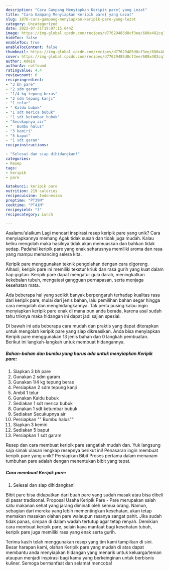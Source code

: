 ```yaml
---
description: "Cara Gampang Menyiapkan Keripik pare{ yang Lezat"
title: "Cara Gampang Menyiapkan Keripik pare{ yang Lezat"
slug: 1876-cara-gampang-menyiapkan-keripik-pare-yang-lezat
category: Uncategorized
date: 2022-07-31T19:07:15.044Z
image: https://img-global.cpcdn.com/recipes/d77629485d8cf3ee/680x482cq70/keripik-pare-foto-resep-utama.jpg
hideToc: false
enableToc: true
enableTocContent: false
thumbnail: https://img-global.cpcdn.com/recipes/d77629485d8cf3ee/680x482cq70/keripik-pare-foto-resep-utama.jpg
cover: https://img-global.cpcdn.com/recipes/d77629485d8cf3ee/680x482cq70/keripik-pare-foto-resep-utama.jpg
author: Admin
authorAv: notfound
ratingvalue: 4.4
reviewcount: 6
recipeingredient:
- "3 bh pare"
- "2 sdm garam"
- "1/4 kg tepung beras"
- "2 sdm tepung kanji"
- "1 telur"
- " Kaldu bubuk"
- "1 sdt merica bubuk"
- "1 sdt ketumbar bubuk"
- "Secukupnya air"
- "  Bumbu halus"
- "3 kemiri"
- "5 baput"
- "1 sdt garam"
recipeinstructions:

- "Selesai dan siap dihidangkan!"
categories:
- Resep
tags:
- keripik
- pare

katakunci: keripik pare 
nutrition: 219 calories
recipecuisine: Indonesian
preptime: "PT39M"
cooktime: "PT41M"
recipeyield: "3"
recipecategory: Lunch

---
```



Asalamu'alaikum Lagi mencari inspirasi resep keripik pare yang unik? Cara menyiapkannya memang Agak tidak susah dan tidak juga mudah. Kalau keliru mengolah maka hasilnya tidak akan memuaskan dan bahkan tidak sedap. Padahal keripik pare yang enak seharusnya memiliki aroma dan rasa yang mampu memancing selera kita.


Keripik pare menggunakan teknik pengolahan dengan cara digoreng. Alhasil, keripik pare ini memiliki tekstur kriuk dan rasa gurih yang kuat dalam tiap gigitan. Keripik pare dapat mengatur gula darah, meningkatkan kekebalan tubuh, mengatasi gangguan pernapasan, serta menjaga kesehatan mata.

Ada beberapa hal yang sedikit banyak berpengaruh terhadap kualitas rasa dari keripik pare, mulai dari jenis bahan, lalu pemilihan bahan segar hingga cara mengolah dan menghidangkannya. Tak perlu pusing kalau ingin menyiapkan keripik pare enak di mana pun anda berada, karena asal sudah tahu triknya maka hidangan ini dapat jadi sajian spesial.


Di bawah ini ada beberapa cara mudah dan praktis yang dapat diterapkan untuk mengolah keripik pare yang siap dikreasikan. Anda bisa menyiapkan Keripik pare menggunakan 13 jenis bahan dan 0 langkah pembuatan. Berikut ini langkah-langkah untuk membuat hidangannya.

<!--inarticleads1-->

##### Bahan-bahan dan bumbu yang harus ada untuk menyiapkan Keripik pare:

1. Siapkan 3 bh pare
1. Gunakan 2 sdm garam
1. Gunakan 1/4 kg tepung beras
1. Persiapkan 2 sdm tepung kanji
1. Ambil 1 telur
1. Gunakan  Kaldu bubuk
1. Sediakan 1 sdt merica bubuk
1. Gunakan 1 sdt ketumbar bubuk
1. Sediakan Secukupnya air
1. Persiapkan  &#34;&#34; Bumbu halus&#34;&#34;
1. Siapkan 3 kemiri
1. Sediakan 5 baput
1. Persiapkan 1 sdt garam


Resep dan cara membuat keripik pare sangatlah mudah dan. Yuk langsung saja simak ulasan lengkap resepnya berikut ini! Penasaran ingin membuat keripik pare yang unik? Persiapkan Bibit Proses pertama dalam menanam tumbuhan pare adalah dengan menentukan bibit yang tepat. 

<!--inarticleads2-->

##### Cara membuat Keripik pare:


1. Selesai dan siap dihidangkan!

Bibit pare bisa didapatkan dari buah pare yang sudah masak atau bisa dibeli di pasar tradisonal. Proposal Usaha Keripik Pare - Pare merupakan salah satu makanan sehat yang jarang diminati oleh semua orang. Namun, sebagian dari mereka yang lebih mementingkan kesehatan, akan tetap memakan masakan olahan pare walaupun rasanya sangat pahit. Jika sudah tidak panas, simpan di dalam wadah tertutup agar tetap renyah. Demikian cara membuat keripik pare, selain kaya manfaat bagi kesehatan tubuh, keripik pare juga memiliki rasa yang enak serta gurih. 

Terima kasih telah menggunakan resep yang tim kami tampilkan di sini. Besar harapan kami, olahan Keripik pare yang mudah di atas dapat membantu anda menyiapkan hidangan yang menarik untuk keluarga/teman ataupun menjadi inspirasi bagi kamu yang berkeinginan untuk berbisnis kuliner. Semoga bermanfaat dan selamat mencoba!
